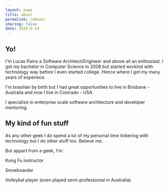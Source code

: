 ```yaml
---
layout: page
title: about
permalink: /about/
sharing: false
date: 2016-6-14
---
```


## Yo!
I'm Lucas Pains a Software Architect/Engineer and above all an enthusiast. I got my bachelor in Computer Science in 2008 but started workind with technology way before I even started college. Hence where I got my many years of experiece.

I'm brasilian by birth but I had great opportunities to live in Brisbane - Australia and now I live in Colorado - USA.  

I specialize in enterprise scale software architecture and developer mentoring.

## My kind of fun stuff
As any other geek I do spend a lot of my personal time tinkering with technology but I do other stuff too. Believe me. 

But appart from a geek, I'm:

Kung Fu instructor

Snowboarder

Volleybal player (even played semi-professional in Australia). 
